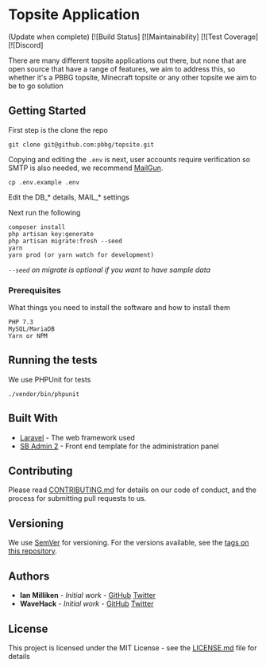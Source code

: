 # Topsite Application

(Update when complete)
[![Build Status]
[![Maintainability]
[![Test Coverage]
[![Discord]

There are many different topsite applications out there, but none that are open source that have a range of features, we aim to address this, so whether it's a PBBG topsite, Minecraft topsite or any other topsite we aim to be to go solution

## Getting Started

First step is the clone the repo

```
git clone git@github.com:pbbg/topsite.git
```

Copying and editing the `.env` is next, user accounts require verification so SMTP is also needed, we recommend [MailGun](mailgun.com).

```
cp .env.example .env
```

Edit the DB_* details, MAIL_* settings

Next run the following

```
composer install
php artisan key:generate
php artisan migrate:fresh --seed
yarn
yarn prod (or yarn watch for development)
```

*`--seed` on migrate is optional if you want to have sample data*

### Prerequisites

What things you need to install the software and how to install them

```
PHP 7.3
MySQL/MariaDB
Yarn or NPM
```

## Running the tests

We use PHPUnit for tests

```
./vendor/bin/phpunit
```

## Built With

* [Laravel](http://laravel.com) - The web framework used
* [SB Admin 2](https://startbootstrap.com/themes/sb-admin-2/) - Front end template for the administration panel

## Contributing

Please read [CONTRIBUTING.md](https://github.com/pbbg/topsites/CONTRIBUTING.md) for details on our code of conduct, and the process for submitting pull requests to us.

## Versioning

We use [SemVer](http://semver.org/) for versioning. For the versions available, see the [tags on this repository](https://github.com/your/project/tags). 

## Authors

* **Ian Milliken** - *Initial work* - [GitHub](https://github.com/1e4) [Twitter](https://twitter.com/1e4_)
* **WaveHack** - *Initial work* - [GitHub](https://github.com/WaveHack) [Twitter](https://twitter.com/WaveHack)

## License

This project is licensed under the MIT License - see the [LICENSE.md](LICENSE.md) file for details
